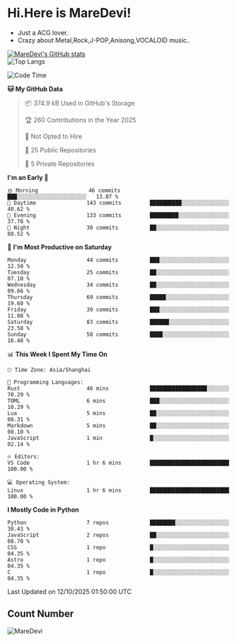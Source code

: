 # Hi.Here is MareDevi!

- Just a ACG lover.
- Crazy about Metal,Rock,J-POP,Anisong,VOCALOID music..

[![MareDevi's GitHub stats](https://github-readme-stats.vercel.app/api?username=MareDevi&show_icons=true&theme=algolia)](https://github.com/anuraghazra/github-readme-stats)  
![Top Langs](https://github-readme-stats.vercel.app/api/top-langs/?username=MareDevi&layout=compact&theme=algolia)

<!--START_SECTION:waka-->
![Code Time](http://img.shields.io/badge/Code%20Time-322%20hrs%2032%20mins-blue)

**🐱 My GitHub Data** 

> 📦 374.9 kB Used in GitHub's Storage 
 > 
> 🏆 260 Contributions in the Year 2025
 > 
> 🚫 Not Opted to Hire
 > 
> 📜 25 Public Repositories 
 > 
> 🔑 5 Private Repositories 
 > 
**I'm an Early 🐤** 

```text
🌞 Morning                46 commits          ███░░░░░░░░░░░░░░░░░░░░░░   13.07 % 
🌆 Daytime                143 commits         ██████████░░░░░░░░░░░░░░░   40.62 % 
🌃 Evening                133 commits         █████████░░░░░░░░░░░░░░░░   37.78 % 
🌙 Night                  30 commits          ██░░░░░░░░░░░░░░░░░░░░░░░   08.52 % 
```
📅 **I'm Most Productive on Saturday** 

```text
Monday                   44 commits          ███░░░░░░░░░░░░░░░░░░░░░░   12.50 % 
Tuesday                  25 commits          ██░░░░░░░░░░░░░░░░░░░░░░░   07.10 % 
Wednesday                34 commits          ██░░░░░░░░░░░░░░░░░░░░░░░   09.66 % 
Thursday                 69 commits          █████░░░░░░░░░░░░░░░░░░░░   19.60 % 
Friday                   39 commits          ███░░░░░░░░░░░░░░░░░░░░░░   11.08 % 
Saturday                 83 commits          ██████░░░░░░░░░░░░░░░░░░░   23.58 % 
Sunday                   58 commits          ████░░░░░░░░░░░░░░░░░░░░░   16.48 % 
```


📊 **This Week I Spent My Time On** 

```text
🕑︎ Time Zone: Asia/Shanghai

💬 Programming Languages: 
Rust                     46 mins             ██████████████████░░░░░░░   70.29 % 
TOML                     6 mins              ███░░░░░░░░░░░░░░░░░░░░░░   10.29 % 
Lua                      5 mins              ██░░░░░░░░░░░░░░░░░░░░░░░   08.31 % 
Markdown                 5 mins              ██░░░░░░░░░░░░░░░░░░░░░░░   08.10 % 
JavaScript               1 min               █░░░░░░░░░░░░░░░░░░░░░░░░   02.14 % 

🔥 Editors: 
VS Code                  1 hr 6 mins         █████████████████████████   100.00 % 

💻 Operating System: 
Linux                    1 hr 6 mins         █████████████████████████   100.00 % 
```

**I Mostly Code in Python** 

```text
Python                   7 repos             ████████░░░░░░░░░░░░░░░░░   30.43 % 
JavaScript               2 repos             ██░░░░░░░░░░░░░░░░░░░░░░░   08.70 % 
CSS                      1 repo              █░░░░░░░░░░░░░░░░░░░░░░░░   04.35 % 
Astro                    1 repo              █░░░░░░░░░░░░░░░░░░░░░░░░   04.35 % 
C                        1 repo              █░░░░░░░░░░░░░░░░░░░░░░░░   04.35 % 
```




 Last Updated on 12/10/2025 01:50:00 UTC
<!--END_SECTION:waka-->

## Count Number
![MareDevi](https://count.getloli.com/get/@maredevi?theme=moebooru-h)  

<!---
MareDevi/MareDevi is a ✨ special ✨ repository because its `README.md` (this file) appears on your GitHub profile.
You can click the Preview link to take a look at your changes.
--->
